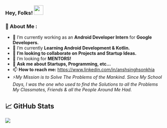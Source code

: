 ### Hey, Folks! <img src="https://raw.githubusercontent.com/MartinHeinz/MartinHeinz/master/wave.gif" width="30px">

### 🚀 About Me :

<!--
**AnshSinghSonkhia/AnshSinghSonkhia** is a ✨ _special_ ✨ repository because its `README.md` (this file) appears on your GitHub profile. -->

- 🔭 I’m currently working as an **Android Developer Intern** for **Google Developers.**
- 🌱 I’m currently **Learning Android Development & Kotlin.**
- 👯 **I’m looking to collaborate on Projects and Startup Ideas.**
- 🤔 I’m looking for **MENTORS!**
- 💬 **Ask me about Startups, Programming, etc...**
- 📫 **How to reach me:** https://www.linkedin.com/in/anshsinghsonkhia
- ⚡*My Mission is to Solve The Problems of the Mankind. Since My School Days, I was the one who used to find the Solutions to all the Problems My Classmates, Friends & all the People Around Me Had.*

## &#x1f4c8; GitHub Stats

<img align="center" src="https://github-readme-stats.vercel.app/api/top-langs/?username=AnshSinghSonkhia&theme=<THEME_NAME>" />
